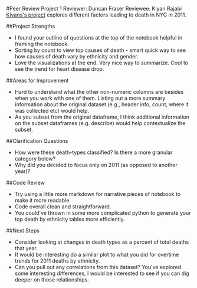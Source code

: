 #Peer Review Project 1
Reviewer: Duncan Fraser 
Reviewee: Kiyan Rajabi
[Kiyans's project](http://nbviewer.ipython.org/github/krajabi/ga_assignments/blob/master/Project%201%20%E2%80%94%20Exploratory%20Data%20Analysis%20%281%29.ipynb) explores different factors leading to death in NYC in 2011.  

##Project Strengths

* I found your outline of questions at the top of the notebook helpful in framing the notebook.
* Sorting by count to view top causes of death - smart quick way to see how causes of death vary by ethnicity and gender.
* Love the visualizations at the end. Very nice way to summarize. Cool to see the trend for heart disease drop.

##Areas for Improvement 

* Hard to understand what the other non-numeric columns are besides when you work with one of them.  Listing out a more summary information about the original dataset (e.g., header info, count, where it was collected etc) would help.
* As you subset from the original dataframe, I think additional information on the subset dataframes (e.g. describe) would help contextualize the subset.


##Clarification Questions

* How were these death-types classified? Is there a more granular category below?
* Why did you decided to focus only on 2011 (as opposed to another year)?

##Code Review

* Try using a little more markdown for narrative pieces of notebook to make it more readable.
* Code overall clean and straightforward.  
* You could've thrown in some more complicated python to generate your top death by ethnicity tables more efficiently.


##Next Steps

* Consider looking at changes in death types as a percent of total deaths that year. 
* It would be interesting do a similar plot to what you did for overtime trends for 2011 deaths by ethnicity.
* Can you pull out any correlations from this dataset?  You've explored some interesting differences, I would be interested to see if you can dig deeper on those relationships.

